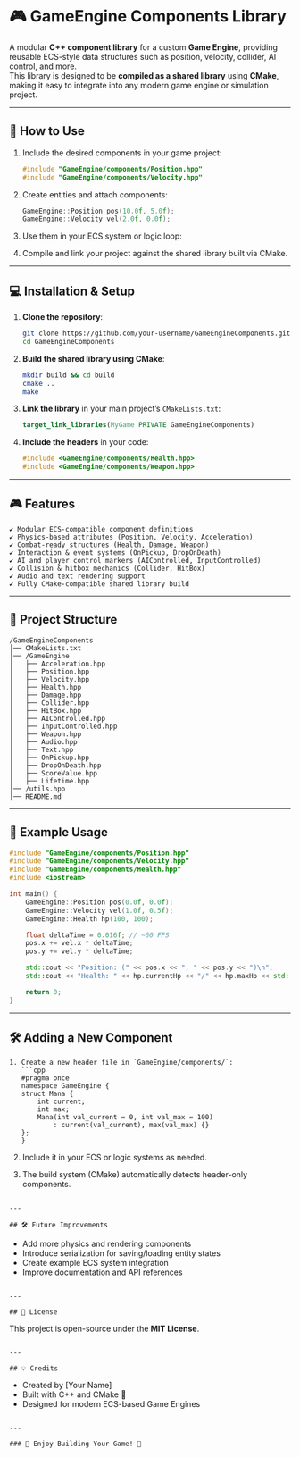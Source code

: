 # 🎮 GameEngine Components Library

A modular **C++ component library** for a custom **Game Engine**, providing reusable ECS-style data structures such as position, velocity, collider, AI control, and more.  
This library is designed to be **compiled as a shared library** using **CMake**, making it easy to integrate into any modern game engine or simulation project.

---

## 📖 How to Use

1. Include the desired components in your game project:
   ```cpp
   #include "GameEngine/components/Position.hpp"
   #include "GameEngine/components/Velocity.hpp"
   ```

2. Create entities and attach components:
   ```cpp
   GameEngine::Position pos(10.0f, 5.0f);
   GameEngine::Velocity vel(2.0f, 0.0f);
   ```

3. Use them in your ECS system or logic loop:

4. Compile and link your project against the shared library built via CMake.

---

## 💻 Installation & Setup

1. **Clone the repository**:
   ```sh
   git clone https://github.com/your-username/GameEngineComponents.git
   cd GameEngineComponents
   ```

2. **Build the shared library using CMake**:
   ```sh
   mkdir build && cd build
   cmake ..
   make
   ```

3. **Link the library** in your main project’s `CMakeLists.txt`:
   ```cmake
   target_link_libraries(MyGame PRIVATE GameEngineComponents)
   ```

4. **Include the headers** in your code:
   ```cpp
   #include <GameEngine/components/Health.hpp>
   #include <GameEngine/components/Weapon.hpp>
   ```

---

## 🎮 Features

```
✔ Modular ECS-compatible component definitions  
✔ Physics-based attributes (Position, Velocity, Acceleration)  
✔ Combat-ready structures (Health, Damage, Weapon)  
✔ Interaction & event systems (OnPickup, DropOnDeath)  
✔ AI and player control markers (AIControlled, InputControlled)  
✔ Collision & hitbox mechanics (Collider, HitBox)  
✔ Audio and text rendering support  
✔ Fully CMake-compatible shared library build
```

---

## 🔧 Project Structure

```
/GameEngineComponents
│── CMakeLists.txt
│── /GameEngine
│   ├── Acceleration.hpp
│   ├── Position.hpp
│   ├── Velocity.hpp
│   ├── Health.hpp
│   ├── Damage.hpp
│   ├── Collider.hpp
│   ├── HitBox.hpp
│   ├── AIControlled.hpp
│   ├── InputControlled.hpp
│   ├── Weapon.hpp
│   ├── Audio.hpp
│   ├── Text.hpp
│   ├── OnPickup.hpp
│   ├── DropOnDeath.hpp
│   ├── ScoreValue.hpp
│   ├── Lifetime.hpp
│── /utils.hpp
│── README.md
```

---

## 📌 Example Usage

```cpp
#include "GameEngine/components/Position.hpp"
#include "GameEngine/components/Velocity.hpp"
#include "GameEngine/components/Health.hpp"
#include <iostream>

int main() {
    GameEngine::Position pos(0.0f, 0.0f);
    GameEngine::Velocity vel(1.0f, 0.5f);
    GameEngine::Health hp(100, 100);

    float deltaTime = 0.016f; // ~60 FPS
    pos.x += vel.x * deltaTime;
    pos.y += vel.y * deltaTime;

    std::cout << "Position: (" << pos.x << ", " << pos.y << ")\n";
    std::cout << "Health: " << hp.currentHp << "/" << hp.maxHp << std::endl;

    return 0;
}
```

---

## 🛠 Adding a New Component

```
1. Create a new header file in `GameEngine/components/`:
   ```cpp
   #pragma once
   namespace GameEngine {
   struct Mana {
       int current;
       int max;
       Mana(int val_current = 0, int val_max = 100)
           : current(val_current), max(val_max) {}
   };
   }
   ```

2. Include it in your ECS or logic systems as needed.

3. The build system (CMake) automatically detects header-only components.
```

---

## 🛠 Future Improvements

```
- Add more physics and rendering components  
- Introduce serialization for saving/loading entity states  
- Create example ECS system integration  
- Improve documentation and API references  
```

---

## 📜 License

```
This project is open-source under the **MIT License**.
```

---

## 💡 Credits

```
- Created by [Your Name]  
- Built with C++ and CMake 🧩  
- Designed for modern ECS-based Game Engines  
```

---

### 🚀 Enjoy Building Your Game! 🎉
